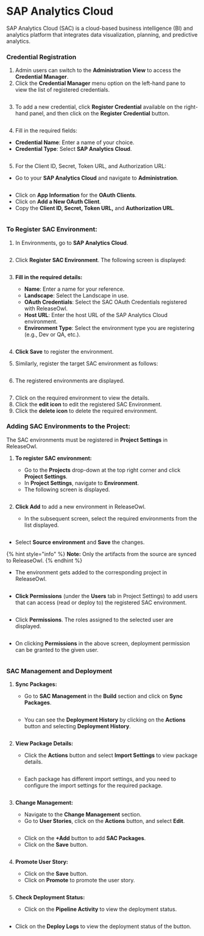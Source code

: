 # SAP Analytics Cloud

SAP Analytics Cloud (SAC) is a cloud-based business intelligence (BI) and analytics platform that integrates data visualization, planning, and predictive analytics.

### Credential Registration <a href="#pdf-page-gxe94pcl07aymb35lkd4-credential-registration" id="pdf-page-gxe94pcl07aymb35lkd4-credential-registration"></a>

1. Admin users can switch to the **Administration View** to access the **Credential Manager**.
2. Click the **Credential Manager** menu option on the left-hand pane to view the list of registered credentials.

<figure><img src="../.gitbook/assets/image (41).png" alt=""><figcaption></figcaption></figure>

3. To add a new credential, click **Register Credential** available on the right-hand panel, and then click on the **Register Credential** button.

<figure><img src="https://open.gitbook.com/~gitbook/image?url=https%3A%2F%2F1890383800-files.gitbook.io%2F%7E%2Ffiles%2Fv0%2Fb%2Fgitbook-x-prod.appspot.com%2Fo%2Fspaces%252FDWyxe6hm5vqosFaByVgs%252Fuploads%252FAi3LkEN33mGbgmKErVWB%252Fimage.png%3Falt%3Dmedia%26token%3D2fd497ed-4f18-4387-a35d-288edae6d585&#x26;width=768&#x26;dpr=4&#x26;quality=100&#x26;sign=e314426a&#x26;sv=2" alt=""><figcaption></figcaption></figure>

4. Fill in the required fields:

* **Credential Name**: Enter a name of your choice.
* **Credential Type**: Select **SAP Analytics Cloud**.

<figure><img src="https://open.gitbook.com/~gitbook/image?url=https%3A%2F%2F1890383800-files.gitbook.io%2F%7E%2Ffiles%2Fv0%2Fb%2Fgitbook-x-prod.appspot.com%2Fo%2Fspaces%252FDWyxe6hm5vqosFaByVgs%252Fuploads%252Fp4zugsifpDeCpX2Whj0C%252Fimage.png%3Falt%3Dmedia%26token%3Dffbfe7b4-ffa0-48ad-9f7a-5d53fd7eff02&#x26;width=768&#x26;dpr=4&#x26;quality=100&#x26;sign=2c3a5e72&#x26;sv=2" alt=""><figcaption></figcaption></figure>

5. For the Client ID, Secret, Token URL, and Authorization URL:

* Go to your **SAP Analytics Cloud** and navigate to **Administration**.

<figure><img src="https://open.gitbook.com/~gitbook/image?url=https%3A%2F%2F1890383800-files.gitbook.io%2F%7E%2Ffiles%2Fv0%2Fb%2Fgitbook-x-prod.appspot.com%2Fo%2Fspaces%252FDWyxe6hm5vqosFaByVgs%252Fuploads%252F2okCpMHUTCsZOGZbwhQO%252Fimage.png%3Falt%3Dmedia%26token%3D5078708e-cf32-4a76-b194-f3367ceb7551&#x26;width=768&#x26;dpr=4&#x26;quality=100&#x26;sign=d188fc4f&#x26;sv=2" alt=""><figcaption></figcaption></figure>

* Click on **App Information** for the **OAuth Clients**.
* Click on **Add a New OAuth Client**.
* Copy the **Client ID, Secret, Token URL,** and **Authorization URL**.

<figure><img src="https://open.gitbook.com/~gitbook/image?url=https%3A%2F%2F1890383800-files.gitbook.io%2F%7E%2Ffiles%2Fv0%2Fb%2Fgitbook-x-prod.appspot.com%2Fo%2Fspaces%252FDWyxe6hm5vqosFaByVgs%252Fuploads%252FvLLr3pcVhbXcWFQa2GDY%252Fimage.png%3Falt%3Dmedia%26token%3D9f659b5e-52e5-4c6b-a4ba-2652c27fd886&#x26;width=768&#x26;dpr=4&#x26;quality=100&#x26;sign=2cf3fe80&#x26;sv=2" alt=""><figcaption></figcaption></figure>

### **To Register SAC Environment:** <a href="#pdf-page-gxe94pcl07aymb35lkd4-to-register-sac-environment" id="pdf-page-gxe94pcl07aymb35lkd4-to-register-sac-environment"></a>

1.  In Environments, go to **SAP Analytics Cloud**.



    <figure><img src="https://open.gitbook.com/~gitbook/image?url=https%3A%2F%2F1890383800-files.gitbook.io%2F%7E%2Ffiles%2Fv0%2Fb%2Fgitbook-x-prod.appspot.com%2Fo%2Fspaces%252FDWyxe6hm5vqosFaByVgs%252Fuploads%252FjnTDWFpUFJ9Op81uWodJ%252Fimage.png%3Falt%3Dmedia%26token%3Ddae9773c-24ec-450a-ba7e-13ec36e53d63&#x26;width=768&#x26;dpr=4&#x26;quality=100&#x26;sign=a5e6829&#x26;sv=2" alt=""><figcaption></figcaption></figure>
2.  Click **Register SAC Environment**. The following screen is displayed:



    <figure><img src="https://open.gitbook.com/~gitbook/image?url=https%3A%2F%2F1890383800-files.gitbook.io%2F%7E%2Ffiles%2Fv0%2Fb%2Fgitbook-x-prod.appspot.com%2Fo%2Fspaces%252FDWyxe6hm5vqosFaByVgs%252Fuploads%252Fvw1RiN62IKiAVmO3KL5H%252Fimage.png%3Falt%3Dmedia%26token%3Db300cff4-d7da-48b5-a4ed-087ec75b4cbd&#x26;width=768&#x26;dpr=4&#x26;quality=100&#x26;sign=53170edf&#x26;sv=2" alt=""><figcaption></figcaption></figure>
3.  **Fill in the required details:**

    * **Name**: Enter a name for your reference.
    * **Landscape**: Select the Landscape in use.
    * **OAuth Credentials**: Select the SAC OAuth Credentials registered with ReleaseOwl.
    * **Host URL**: Enter the host URL of the SAP Analytics Cloud environment.
    * **Environment Type**: Select the environment type you are registering (e.g., Dev or QA, etc.).



    <figure><img src="https://open.gitbook.com/~gitbook/image?url=https%3A%2F%2F1890383800-files.gitbook.io%2F%7E%2Ffiles%2Fv0%2Fb%2Fgitbook-x-prod.appspot.com%2Fo%2Fspaces%252FDWyxe6hm5vqosFaByVgs%252Fuploads%252FnHE4eUTM0Zc3ft1Zu5Ml%252Fimage.png%3Falt%3Dmedia%26token%3D5e1d513c-07df-47c1-9e01-b18f454fba78&#x26;width=768&#x26;dpr=4&#x26;quality=100&#x26;sign=e9d1c69a&#x26;sv=2" alt=""><figcaption></figcaption></figure>
4. **Click Save** to register the environment.
5. Similarly, register the target SAC environment as follows:

<figure><img src="https://open.gitbook.com/~gitbook/image?url=https%3A%2F%2F1890383800-files.gitbook.io%2F%7E%2Ffiles%2Fv0%2Fb%2Fgitbook-x-prod.appspot.com%2Fo%2Fspaces%252FDWyxe6hm5vqosFaByVgs%252Fuploads%252F6VQkM7wTm1NwlZ8tCMrM%252Fimage.png%3Falt%3Dmedia%26token%3D96784cb9-b01e-4de2-a482-3e94773ed3ce&#x26;width=768&#x26;dpr=4&#x26;quality=100&#x26;sign=c87ce2dd&#x26;sv=2" alt=""><figcaption></figcaption></figure>

6. The registered environments are displayed.

<figure><img src="https://open.gitbook.com/~gitbook/image?url=https%3A%2F%2F1890383800-files.gitbook.io%2F%7E%2Ffiles%2Fv0%2Fb%2Fgitbook-x-prod.appspot.com%2Fo%2Fspaces%252FDWyxe6hm5vqosFaByVgs%252Fuploads%252Fho3EhVRVb1GmqgPClXKF%252Fimage.png%3Falt%3Dmedia%26token%3D5c3840c4-7542-4b3a-b4e2-010c89bc04b9&#x26;width=768&#x26;dpr=4&#x26;quality=100&#x26;sign=a820cf7c&#x26;sv=2" alt=""><figcaption></figcaption></figure>

7. Click on the required environment to view the details.
8. Click the **edit icon** to edit the registered SAC Environment.
9. Click the **delete icon** to delete the required environment.

### **Adding SAC Environments to the Project:** <a href="#pdf-page-gxe94pcl07aymb35lkd4-adding-sac-environments-to-the-project" id="pdf-page-gxe94pcl07aymb35lkd4-adding-sac-environments-to-the-project"></a>

The SAC environments must be registered in **Project Settings** in ReleaseOwl.

1.  **To register SAC environment:**

    * Go to the **Projects** drop-down at the top right corner and click **Project Settings**.
    * In **Project Settings**, navigate to **Environment**.
    * The following screen is displayed.



    <figure><img src="https://open.gitbook.com/~gitbook/image?url=https%3A%2F%2F1890383800-files.gitbook.io%2F%7E%2Ffiles%2Fv0%2Fb%2Fgitbook-x-prod.appspot.com%2Fo%2Fspaces%252FDWyxe6hm5vqosFaByVgs%252Fuploads%252F8kmqQm963h5jWidjxkFl%252Fimage.png%3Falt%3Dmedia%26token%3D1e8202b1-d3e7-4cf5-80cb-86549577aae9&#x26;width=768&#x26;dpr=4&#x26;quality=100&#x26;sign=b2dd4bc3&#x26;sv=2" alt=""><figcaption></figcaption></figure>
2.  **Click Add** to add a new environment in ReleaseOwl.

    * In the subsequent screen, select the required environments from the list displayed.

    <figure><img src="https://open.gitbook.com/~gitbook/image?url=https%3A%2F%2F1890383800-files.gitbook.io%2F%7E%2Ffiles%2Fv0%2Fb%2Fgitbook-x-prod.appspot.com%2Fo%2Fspaces%252FDWyxe6hm5vqosFaByVgs%252Fuploads%252FggBSC4bnGiLFYutZnE9p%252Fimage.png%3Falt%3Dmedia%26token%3Da9bc4b46-0ef8-40d4-964e-f63ba5ed6fda&#x26;width=768&#x26;dpr=4&#x26;quality=100&#x26;sign=3f536fc1&#x26;sv=2" alt=""><figcaption></figcaption></figure>



* Select **Source environment** and **Save** the changes.

{% hint style="info" %}
**Note:** Only the artifacts from the source are synced to ReleaseOwl.
{% endhint %}

* The environment gets added to the corresponding project in ReleaseOwl.

<figure><img src="https://open.gitbook.com/~gitbook/image?url=https%3A%2F%2F1890383800-files.gitbook.io%2F%7E%2Ffiles%2Fv0%2Fb%2Fgitbook-x-prod.appspot.com%2Fo%2Fspaces%252FDWyxe6hm5vqosFaByVgs%252Fuploads%252F3JTvkizsiQvnUqLSjR2n%252Fimage.png%3Falt%3Dmedia%26token%3D83c326b7-0076-4c1c-847c-3afec3a92d0a&#x26;width=768&#x26;dpr=4&#x26;quality=100&#x26;sign=75fa3f59&#x26;sv=2" alt=""><figcaption></figcaption></figure>

* **Click Permissions** (under the **Users** tab in Project Settings) to add users that can access (read or deploy to) the registered SAC environment.

<figure><img src="https://open.gitbook.com/~gitbook/image?url=https%3A%2F%2F1890383800-files.gitbook.io%2F%7E%2Ffiles%2Fv0%2Fb%2Fgitbook-x-prod.appspot.com%2Fo%2Fspaces%252FDWyxe6hm5vqosFaByVgs%252Fuploads%252FSQLvLRb6lrxlsaTAgRTe%252Fimage.png%3Falt%3Dmedia%26token%3D24afb351-4851-412d-b4f6-a2a762834247&#x26;width=768&#x26;dpr=4&#x26;quality=100&#x26;sign=96db946b&#x26;sv=2" alt=""><figcaption></figcaption></figure>

* Click **Permissions**. The roles assigned to the selected user are displayed.

<figure><img src="https://open.gitbook.com/~gitbook/image?url=https%3A%2F%2F1890383800-files.gitbook.io%2F%7E%2Ffiles%2Fv0%2Fb%2Fgitbook-x-prod.appspot.com%2Fo%2Fspaces%252FDWyxe6hm5vqosFaByVgs%252Fuploads%252FNSHG6qj5PXItA2vl0jxM%252Fimage.png%3Falt%3Dmedia%26token%3Dd22e8885-3394-4754-bfb1-c2d150e03e10&#x26;width=768&#x26;dpr=4&#x26;quality=100&#x26;sign=5f630d96&#x26;sv=2" alt=""><figcaption></figcaption></figure>

* On clicking **Permissions** in the above screen, deployment permission can be granted to the given user.

<figure><img src="https://open.gitbook.com/~gitbook/image?url=https%3A%2F%2F1890383800-files.gitbook.io%2F%7E%2Ffiles%2Fv0%2Fb%2Fgitbook-x-prod.appspot.com%2Fo%2Fspaces%252FDWyxe6hm5vqosFaByVgs%252Fuploads%252FWLIelpLn63BESz73KmyW%252Fimage.png%3Falt%3Dmedia%26token%3D6bb1289b-2b17-491e-a701-03b5c5cf1406&#x26;width=768&#x26;dpr=4&#x26;quality=100&#x26;sign=2efbc85e&#x26;sv=2" alt=""><figcaption></figcaption></figure>

### **SAC Management and Deployment**

1.  **Sync Packages:**

    * Go to **SAC Management** in the **Build** section and click on **Sync Packages**.



    <figure><img src="../.gitbook/assets/image (42).png" alt=""><figcaption></figcaption></figure>

    * You can see the **Deployment History** by clicking on the **Actions** button and selecting **Deployment History**.



    <figure><img src="https://open.gitbook.com/~gitbook/image?url=https%3A%2F%2F1890383800-files.gitbook.io%2F%7E%2Ffiles%2Fv0%2Fb%2Fgitbook-x-prod.appspot.com%2Fo%2Fspaces%252FDWyxe6hm5vqosFaByVgs%252Fuploads%252F5IUuxSGU0CdoBfCQUbZz%252Fimage.png%3Falt%3Dmedia%26token%3D306a29dc-f1db-4726-a7ac-f4cf6ea4eb56&#x26;width=768&#x26;dpr=4&#x26;quality=100&#x26;sign=b0e21ae9&#x26;sv=2" alt=""><figcaption></figcaption></figure>
2.  **View Package Details:**

    * Click the **Actions** button and select **Import Settings** to view package details.

    <figure><img src="../.gitbook/assets/image (44).png" alt=""><figcaption></figcaption></figure>



    * Each package has different import settings, and you need to configure the import settings for the required package.



    <figure><img src="https://open.gitbook.com/~gitbook/image?url=https%3A%2F%2F1890383800-files.gitbook.io%2F%7E%2Ffiles%2Fv0%2Fb%2Fgitbook-x-prod.appspot.com%2Fo%2Fspaces%252FDWyxe6hm5vqosFaByVgs%252Fuploads%252FYl5L4qLcaFo0lB5qul92%252Fimage.png%3Falt%3Dmedia%26token%3Dcf84c422-de4d-4ea5-ac50-446817e9614a&#x26;width=768&#x26;dpr=4&#x26;quality=100&#x26;sign=4316319d&#x26;sv=2" alt=""><figcaption></figcaption></figure>
3.  **Change Management:**

    * Navigate to the **Change Management** section.
    * Go to **User Stories**, click on the **Actions** button, and select **Edit**.



    <figure><img src="../.gitbook/assets/image (46).png" alt=""><figcaption></figcaption></figure>

    * Click on the **+Add** button to add **SAC Packages**.
    * Click on the **Save** button.

    <figure><img src="https://open.gitbook.com/~gitbook/image?url=https%3A%2F%2F1890383800-files.gitbook.io%2F%7E%2Ffiles%2Fv0%2Fb%2Fgitbook-x-prod.appspot.com%2Fo%2Fspaces%252FDWyxe6hm5vqosFaByVgs%252Fuploads%252FQjym1iWtjhyFa5al5dJZ%252Fimage.png%3Falt%3Dmedia%26token%3Dc61c665f-caf7-46a8-a5f0-2bdf0597d592&#x26;width=768&#x26;dpr=4&#x26;quality=100&#x26;sign=4f34d646&#x26;sv=2" alt=""><figcaption></figcaption></figure>
4.  **Promote User Story:**

    * Click on the **Save** button.
    * Click on **Promote** to promote the user story.



    <figure><img src="https://open.gitbook.com/~gitbook/image?url=https%3A%2F%2F1890383800-files.gitbook.io%2F%7E%2Ffiles%2Fv0%2Fb%2Fgitbook-x-prod.appspot.com%2Fo%2Fspaces%252FDWyxe6hm5vqosFaByVgs%252Fuploads%252FRTLdkDEvEMK4yTHANedd%252Fimage.png%3Falt%3Dmedia%26token%3D7b705c18-6106-46b1-9d46-368d9096216e&#x26;width=768&#x26;dpr=4&#x26;quality=100&#x26;sign=ad33976d&#x26;sv=2" alt=""><figcaption></figcaption></figure>
5.  **Check Deployment Status:**

    * Click on the **Pipeline Activity** to view the deployment status.



<figure><img src="../.gitbook/assets/image (47).png" alt=""><figcaption></figcaption></figure>



* Click on the **Deploy Logs** to view the deployment status of the button.

<figure><img src="../.gitbook/assets/image (48).png" alt=""><figcaption></figcaption></figure>



